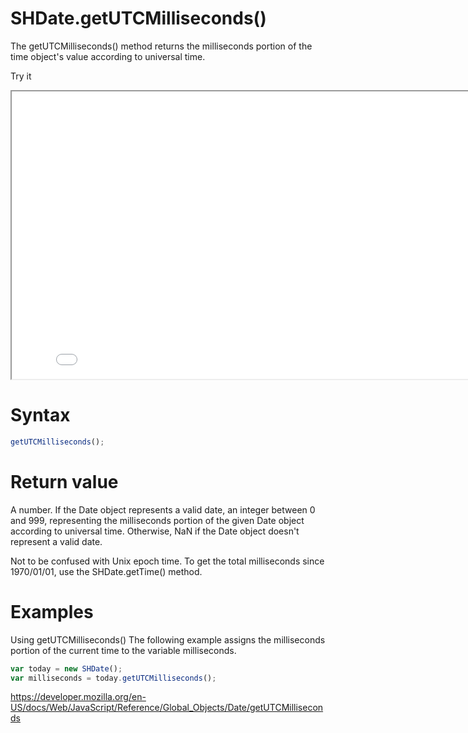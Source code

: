 # SHDate.getUTCMilliseconds()

The getUTCMilliseconds() method returns the milliseconds portion of the time object's value according to universal time.

Try it

<iframe style="width: 830px; height: 460px;" src="/SHDateTime-js/examples/live.html?function=getHours" title="MDN Web Docs Interactive Example" loading="lazy"></iframe>
<br/>

# Syntax

```js
getUTCMilliseconds();
```

# Return value

A number. If the Date object represents a valid date, an integer between 0 and 999, representing the milliseconds portion of the given Date object according to universal time. Otherwise, NaN if the Date object doesn't represent a valid date.

Not to be confused with Unix epoch time. To get the total milliseconds since 1970/01/01, use the SHDate.getTime() method.

# Examples

Using getUTCMilliseconds()
The following example assigns the milliseconds portion of the current time to the variable milliseconds.

```js
var today = new SHDate();
var milliseconds = today.getUTCMilliseconds();
```

https://developer.mozilla.org/en-US/docs/Web/JavaScript/Reference/Global_Objects/Date/getUTCMilliseconds
